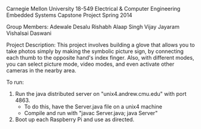 Carnegie Mellon University
18-549 Electrical & Computer Engineering Embedded Systems Capstone Project
Spring 2014

Group Members:
Adewale Desalu
Rishabh Alaap Singh
Vijay Jayaram
Vishalsai Daswani

Project Description:
This project involves building a glove that allows you to take photos simply by making the symbolic picture sign, by connecting each thumb to the opposite hand's index finger. Also, with different modes, you can select picture mode, video modes, and even activate other cameras in the nearby area.

To run:
1. Run the java distributed server on "unix4.andrew.cmu.edu" with port 4863.
    - To do this, have the Server.java file on a unix4 machine
    - Compile and run with "javac Server.java; java Server"
2. Boot up each Raspberry Pi and use as directed.


